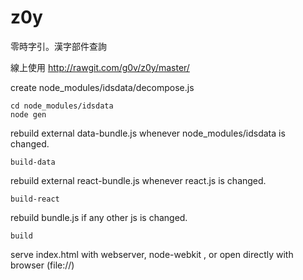 # z0y
零時字引。漢字部件查詢

線上使用 <http://rawgit.com/g0v/z0y/master/>

create node_modules/idsdata/decompose.js

    cd node_modules/idsdata
    node gen

rebuild external data-bundle.js whenever node_modules/idsdata is changed.

    build-data

rebuild external react-bundle.js whenever react.js is changed.

    build-react

rebuild bundle.js if any other js is changed.

    build

serve index.html with webserver, node-webkit , or open directly with browser (file://)